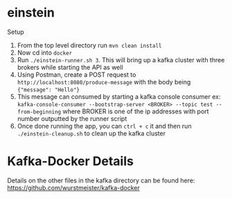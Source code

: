 # einstein
Setup
1. From the top level directory run `mvn clean install`
2. Now cd into `docker`
3. Run `./einstein-runner.sh 3`. This will bring up a kafka cluster
with three brokers while starting the API as well
4. Using Postman, create a POST request to `http://localhost:8080/produce-message` with
the body being `{"message": "Hello"}`
5. This message can consumed by starting a kafka console consumer ex:
`kafka-console-consumer --bootstrap-server <BROKER> --topic test --from-beginning` where BROKER
is one of the ip addresses with port number outputted by the runner script
6. Once done running the app, you can `ctrl + c` it and then run `./einstein-cleanup.sh` to clean up
the kafka cluster

# Kafka-Docker Details
Details on the other files in the kafka directory can be found here:
https://github.com/wurstmeister/kafka-docker
